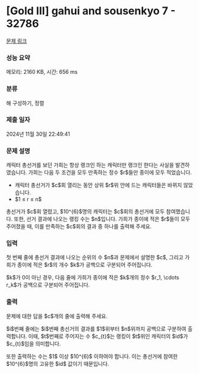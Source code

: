 # [Gold III] gahui and sousenkyo 7 - 32786 

[문제 링크](https://www.acmicpc.net/problem/32786) 

### 성능 요약

메모리: 2160 KB, 시간: 656 ms

### 분류

해 구성하기, 정렬

### 제출 일자

2024년 11월 30일 22:49:41

### 문제 설명

<p>캐릭터 총선거를 보던 가희는 항상 랭크인 하는 캐릭터만 랭크인 한다는 사실을 발견하였습니다. 가희는 다음 두 조건을 모두 만족하는 정수 $r$들만 종이에 모두 적었습니다.</p>

<ul>
	<li>캐릭터 총선거가 $c$회 열리는 동안 상위 $r$위 안에 드는 캐릭터들은 바뀌지 않았습니다.</li>
	<li>$1 ≤ r ≤ n$</li>
</ul>

<p>총선거가 $c$회 열렸고, $10^{6}$명의 캐릭터는 $c$회의 총선거에 모두 참여했습니다. 또한, 선거 결과에 나오는 랭킹 수는 $n$입니다. 가희가 종이에 적은 $r$들이 모두 주어졌을 때, 이를 만족하는 $c$회의 결과 중 하나를 출력해 주세요.</p>

### 입력 

 <p>첫 번째 줄에 총선거 결과에 나오는 순위의 수 $n$과 문제에서 설명한 $c$, 그리고 가희가 종이에 적은 $r$의 개수 $k$가 공백으로 구분되어 주어집니다.</p>

<p>$k$가 0이 아닌 경우, 다음 줄에 가희가 종이에 적은 $k$개의 정수 $r_1, \cdots r_k$가 공백으로 구분되어 주어집니다.</p>

### 출력 

 <p>문제에 대한 답을 $c$개의 줄에 출력해 주세요.</p>

<p>$i$번째 줄에는 $i$번째 총선거의 결과를 $1$위부터 $n$위까지 공백으로 구분하여 출력합니다. 이때, $t$번째로 주어지는 수 $c_{t}$는 랭킹이 $t$위인 캐릭터의 $id$가 $c_{t}$임을 의미합니다.</p>

<p>또한 출력하는 수는 $1$ 이상 $10^{6}$ 이하여야 합니다. 이는 총선거에 참여한 $10^{6}$명의 고유한 $id$ 값이기 때문입니다.</p>

